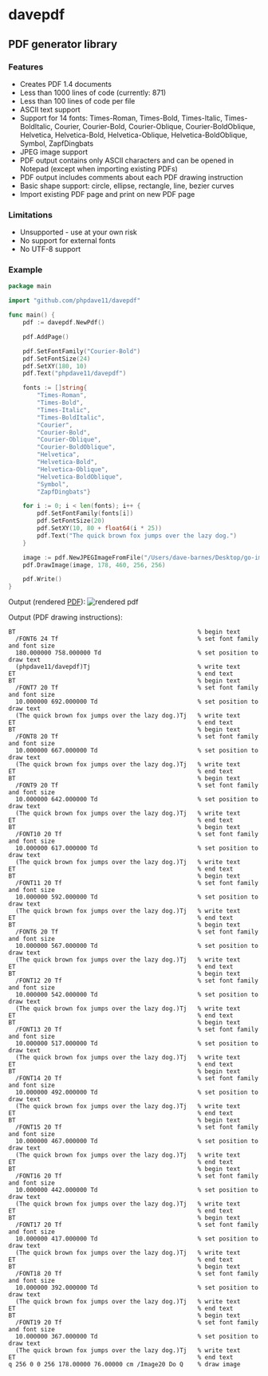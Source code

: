 # davepdf

## PDF generator library

### Features

- Creates PDF 1.4 documents
- Less than 1000 lines of code (currently: 871)
- Less than 100 lines of code per file
- ASCII text support
- Support for 14 fonts: Times-Roman, Times-Bold, Times-Italic, Times-BoldItalic, Courier, Courier-Bold, Courier-Oblique, Courier-BoldOblique, Helvetica, Helvetica-Bold, Helvetica-Oblique, Helvetica-BoldOblique, Symbol, ZapfDingbats
- JPEG image support
- PDF output contains only ASCII characters and can be opened in Notepad (except when importing existing PDFs)
- PDF output includes comments about each PDF drawing instruction
- Basic shape support: circle, ellipse, rectangle, line, bezier curves
- Import existing PDF page and print on new PDF page

### Limitations

- Unsupported - use at your own risk
- No support for external fonts
- No UTF-8 support

### Example

```go
package main

import "github.com/phpdave11/davepdf"

func main() {
	pdf := davepdf.NewPdf()

	pdf.AddPage()

	pdf.SetFontFamily("Courier-Bold")
	pdf.SetFontSize(24)
	pdf.SetXY(180, 10)
	pdf.Text("phpdave11/davepdf")

	fonts := []string{
		"Times-Roman", 
		"Times-Bold", 
		"Times-Italic", 
		"Times-BoldItalic", 
		"Courier", 
		"Courier-Bold", 
		"Courier-Oblique", 
		"Courier-BoldOblique", 
		"Helvetica", 
		"Helvetica-Bold", 
		"Helvetica-Oblique", 
		"Helvetica-BoldOblique", 
		"Symbol", 
		"ZapfDingbats"}

	for i := 0; i < len(fonts); i++ {
		pdf.SetFontFamily(fonts[i])
		pdf.SetFontSize(20)
		pdf.SetXY(10, 80 + float64(i * 25))
		pdf.Text("The quick brown fox jumps over the lazy dog.")
	}

	image := pdf.NewJPEGImageFromFile("/Users/dave-barnes/Desktop/go-img/go.jpg")
	pdf.DrawImage(image, 178, 460, 256, 256)

    pdf.Write()
}
```

Output (rendered [PDF](https://github.com/phpdave11/davepdf/files/4755000/output.pdf)):
![rendered pdf](https://user-images.githubusercontent.com/9421180/84203734-979d9480-aa6f-11ea-8b39-197c5b6065e5.png)

Output (PDF drawing instructions):

```
BT                                                   % begin text
  /FONT6 24 Tf                                       % set font family and font size
  180.000000 758.000000 Td                           % set position to draw text
  (phpdave11/davepdf)Tj                              % write text
ET                                                   % end text
BT                                                   % begin text
  /FONT7 20 Tf                                       % set font family and font size
  10.000000 692.000000 Td                            % set position to draw text
  (The quick brown fox jumps over the lazy dog.)Tj   % write text
ET                                                   % end text
BT                                                   % begin text
  /FONT8 20 Tf                                       % set font family and font size
  10.000000 667.000000 Td                            % set position to draw text
  (The quick brown fox jumps over the lazy dog.)Tj   % write text
ET                                                   % end text
BT                                                   % begin text
  /FONT9 20 Tf                                       % set font family and font size
  10.000000 642.000000 Td                            % set position to draw text
  (The quick brown fox jumps over the lazy dog.)Tj   % write text
ET                                                   % end text
BT                                                   % begin text
  /FONT10 20 Tf                                      % set font family and font size
  10.000000 617.000000 Td                            % set position to draw text
  (The quick brown fox jumps over the lazy dog.)Tj   % write text
ET                                                   % end text
BT                                                   % begin text
  /FONT11 20 Tf                                      % set font family and font size
  10.000000 592.000000 Td                            % set position to draw text
  (The quick brown fox jumps over the lazy dog.)Tj   % write text
ET                                                   % end text
BT                                                   % begin text
  /FONT6 20 Tf                                       % set font family and font size
  10.000000 567.000000 Td                            % set position to draw text
  (The quick brown fox jumps over the lazy dog.)Tj   % write text
ET                                                   % end text
BT                                                   % begin text
  /FONT12 20 Tf                                      % set font family and font size
  10.000000 542.000000 Td                            % set position to draw text
  (The quick brown fox jumps over the lazy dog.)Tj   % write text
ET                                                   % end text
BT                                                   % begin text
  /FONT13 20 Tf                                      % set font family and font size
  10.000000 517.000000 Td                            % set position to draw text
  (The quick brown fox jumps over the lazy dog.)Tj   % write text
ET                                                   % end text
BT                                                   % begin text
  /FONT14 20 Tf                                      % set font family and font size
  10.000000 492.000000 Td                            % set position to draw text
  (The quick brown fox jumps over the lazy dog.)Tj   % write text
ET                                                   % end text
BT                                                   % begin text
  /FONT15 20 Tf                                      % set font family and font size
  10.000000 467.000000 Td                            % set position to draw text
  (The quick brown fox jumps over the lazy dog.)Tj   % write text
ET                                                   % end text
BT                                                   % begin text
  /FONT16 20 Tf                                      % set font family and font size
  10.000000 442.000000 Td                            % set position to draw text
  (The quick brown fox jumps over the lazy dog.)Tj   % write text
ET                                                   % end text
BT                                                   % begin text
  /FONT17 20 Tf                                      % set font family and font size
  10.000000 417.000000 Td                            % set position to draw text
  (The quick brown fox jumps over the lazy dog.)Tj   % write text
ET                                                   % end text
BT                                                   % begin text
  /FONT18 20 Tf                                      % set font family and font size
  10.000000 392.000000 Td                            % set position to draw text
  (The quick brown fox jumps over the lazy dog.)Tj   % write text
ET                                                   % end text
BT                                                   % begin text
  /FONT19 20 Tf                                      % set font family and font size
  10.000000 367.000000 Td                            % set position to draw text
  (The quick brown fox jumps over the lazy dog.)Tj   % write text
ET                                                   % end text
q 256 0 0 256 178.00000 76.00000 cm /Image20 Do Q    % draw image
```
